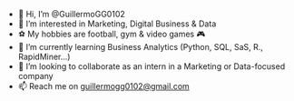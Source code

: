 - 👋 Hi, I’m @GuillermoGG0102
- 👀 I’m interested in Marketing, Digital Business & Data
- ⚽️ My hobbies are football, gym & video games 🎮 
- 🌱 I’m currently learning Business Analytics (Python, SQL, SaS, R., RapidMiner...)
- 💞️ I’m looking to collaborate as an intern in a Marketing or Data-focused company
- 📫 Reach me on guillermogg0102@gmail.com

<!---
GuillermoGG0102/GuillermoGG0102 is a ✨ special ✨ repository because its `README.md` (this file) appears on your GitHub profile.
You can click the Preview link to take a look at your changes.
--->
